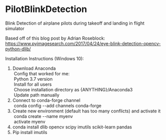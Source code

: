 # PilotBlinkDetection
Blink Detection of airplane pilots during takeoff and landing in flight simulator  
  
Based off of this blog post by Adrian Roseblock:  
https://www.pyimagesearch.com/2017/04/24/eye-blink-detection-opencv-python-dlib/  

Installation Instructions (Windows 10):
1. Download Anaconda
    <br />&nbsp;Config that worked for me: 
    <br />&nbsp;Python 3.7 version
    <br />&nbsp;Install for all users
    <br />&nbsp;Choose installation directory as {ANYTHING}/Anaconda3
    <br />&nbsp;Update path manually
2. Connect to conda-forge channel
    <br />&nbsp;conda config --add channels conda-forge 
3. Create new environment (default has too many conflicts) and activate it
    <br />&nbsp;conda create --name myenv
    <br />&nbsp;activate myenv
4. conda install dlib opencv scipy imutils scikit-learn pandas
5. Pip install imutils
